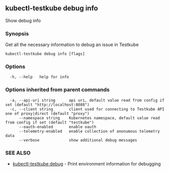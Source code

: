 ## kubectl-testkube debug info

Show debug info

### Synopsis

Get all the necessary information to debug an issue in Testkube

```
kubectl-testkube debug info [flags]
```

### Options

```
  -h, --help   help for info
```

### Options inherited from parent commands

```
  -a, --api-uri string      api uri, default value read from config if set (default "http://localhost:8088")
  -c, --client string       client used for connecting to Testkube API one of proxy|direct (default "proxy")
      --namespace string    Kubernetes namespace, default value read from config if set (default "testkube")
      --oauth-enabled       enable oauth
      --telemetry-enabled   enable collection of anonumous telemetry data
      --verbose             show additional debug messages
```

### SEE ALSO

* [kubectl-testkube debug](kubectl-testkube_debug.md)	 - Print environment information for debugging

